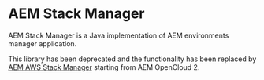 # AEM Stack Manager

AEM Stack Manager is a Java implementation of AEM environments manager application.

This library has been deprecated and the functionality has been replaced by [AEM AWS Stack Manager](https://github.com/shinesolutions/aem-stack-manager-cloud) starting from AEM OpenCloud 2.
